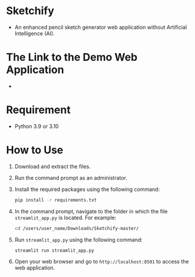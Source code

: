 # Sketchify
- An enhanced pencil sketch generator web application without Artificial Intelligence (AI).
# The Link to the Demo Web Application
- 
# Requirement
- Python 3.9 or 3.10
# How to Use
1. Download and extract the files.
2. Run the command prompt as an administrator.
3. Install the required packages using the following command:
   
   ```Bash
   pip install -r requirements.txt
   
4. In the command prompt, navigate to the folder in which the file `streamlit_app.py` is located. For example:
   
   ```Bash
   cd /users/user_name/Downloads/Sketchify-master/

6. Run `streamlit_app.py` using the following command:
    
   ```Bash
   streamlit run streamlit_app.py

7. Open your web browser and go to `http://localhost:8501` to access the web application.
